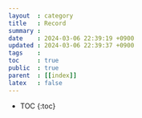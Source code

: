 ```yaml
---
layout  : category
title   : Record
summary : 
date    : 2024-03-06 22:39:19 +0900
updated : 2024-03-06 22:39:37 +0900
tags    : 
toc     : true
public  : true
parent  : [[index]]
latex   : false
---
```

* TOC
{:toc}
